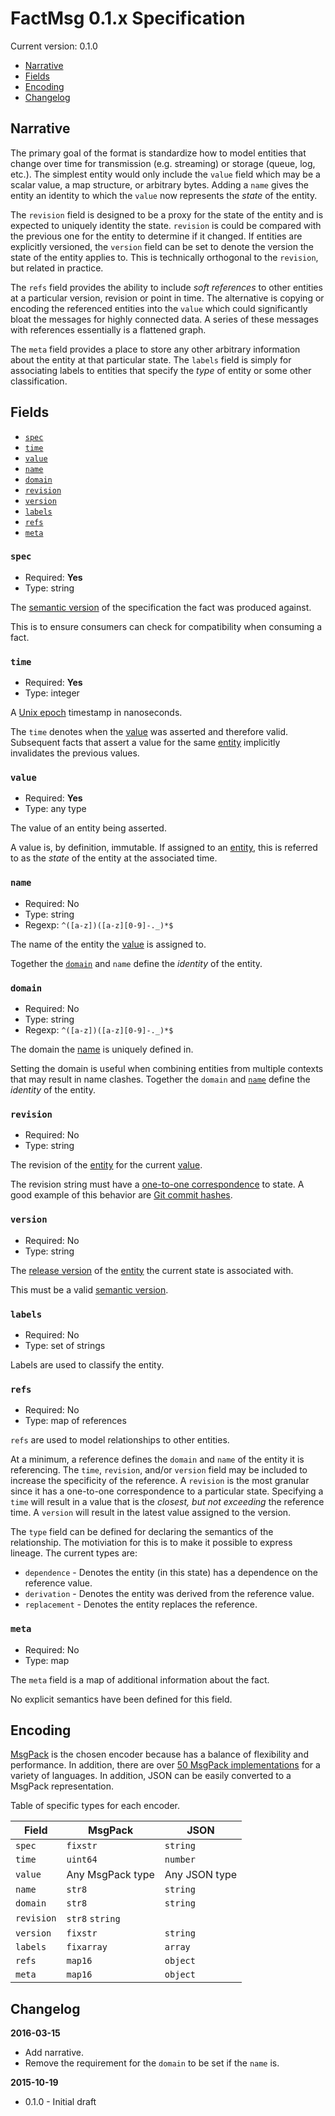 # FactMsg 0.1.x Specification

Current version: 0.1.0

- [Narrative](#narrative)
- [Fields](#fields)
- [Encoding](#encoding)
- [Changelog](#changelog)

## Narrative

The primary goal of the format is standardize how to model entities that change over time for transmission (e.g. streaming) or storage (queue, log, etc.). The simplest entity would only include the `value` field which may be a scalar value, a map structure, or arbitrary bytes. Adding a `name` gives the entity an identity to which the `value` now represents the *state* of the entity. 

The `revision` field is designed to be a proxy for the state of the entity and is expected to uniquely identity the state. `revision` is  could be compared with the previous one for the entity to determine if it changed. If entities are explicitly versioned, the `version` field can be set to denote the version the state of the entity applies to. This is technically orthogonal to the `revision`, but related in practice.

The `refs` field provides the ability to include *soft references* to other entities at a particular version, revision or point in time. The alternative is copying or encoding the referenced entities into the `value` which could significantly bloat the messages for highly connected data. A series of these messages with references essentially is a flattened graph.

The `meta` field provides a place to store any other arbitrary information about the entity at that particular state. The `labels` field is simply for associating labels to entities that specify the *type* of entity or some other classification.

## Fields

- [`spec`](#spec)
- [`time`](#time)
- [`value`](#value)
- [`name`](#name)
- [`domain`](#domain)
- [`revision`](#revision)
- [`version`](#version)
- [`labels`](#labels)
- [`refs`](#refs)
- [`meta`](#meta)

### `spec`

- Required: **Yes**
- Type: string

The [semantic version](http://semver.org) of the specification the fact was produced against.

This is to ensure consumers can check for compatibility when consuming a fact.


### `time`

- Required: **Yes**
- Type: integer

A [Unix epoch](https://en.wikipedia.org/wiki/Unix_time) timestamp in nanoseconds.

The `time` denotes when the [value](#value) was asserted and therefore valid. Subsequent facts that assert a value for the same [entity](#name) implicitly invalidates the previous values.

### `value`

- Required: **Yes**
- Type: any type

The value of an entity being asserted.

A value is, by definition, immutable. If assigned to an [entity](#name), this is referred to as the *state* of the entity at the associated time.


### `name`

- Required: No
- Type: string
- Regexp: `^([a-z])([a-z][0-9]-._)*$`

The name of the entity the [value](#value) is assigned to.

Together the [`domain`](#domain) and `name` define the *identity* of the entity.


### `domain`

- Required: No
- Type: string
- Regexp: `^([a-z])([a-z][0-9]-._)*$`

The domain the [name](#name) is uniquely defined in.

Setting the domain is useful when combining entities from multiple contexts that may result in name clashes. Together the `domain` and [`name`](#name) define the *identity* of the entity. 


### `revision`

- Required: No
- Type: string

The revision of the [entity](#name) for the current [value](#value).

The revision string must have a [one-to-one correspondence](https://en.wikipedia.org/wiki/Bijection) to state. A good example of this behavior are [Git commit hashes](https://git-scm.com/book/en/v2/Git-Internals-Git-Objects#Commit-Objects).


### `version`

- Required: No
- Type: string

The [release version](https://en.wikipedia.org/wiki/Software_release_life_cycle) of the [entity](#name) the current state is associated with.

This must be a valid [semantic version](http://semver.org).


### `labels`

- Required: No
- Type: set of strings

Labels are used to classify the entity.


### `refs`

- Required: No
- Type: map of references

`refs` are used to model relationships to other entities.

At a minimum, a reference defines the `domain` and `name` of the entity it is referencing. The `time`, `revision`, and/or `version` field may be included to increase the specificity of the reference. A `revision` is the most granular since it has a one-to-one correspondence to a particular state. Specifying a `time` will result in a value that is the *closest, but not exceeding* the reference time. A `version` will result in the latest value assigned to the version.

The `type` field can be defined for declaring the semantics of the relationship. The motiviation for this is to make it possible to express lineage. The current types are:

- `dependence` - Denotes the entity (in this state) has a dependence on the reference value.
- `derivation` - Denotes the entity was derived from the reference value.
- `replacement` - Denotes the entity replaces the reference.

### `meta`

- Required: No
- Type: map

The `meta` field is a map of additional information about the fact.

No explicit semantics have been defined for this field.


## Encoding

[MsgPack](http://msgpack.org) is the chosen encoder because has a balance of flexibility and performance. In addition, there are over [50 MsgPack implementations](http://msgpack.org/#languages) for a variety of languages. In addition, JSON can be easily converted to a MsgPack representation.

Table of specific types for each encoder.

Field | MsgPack | JSON
------|---------|-----
`spec` | `fixstr` | `string`
`time` | `uint64` | `number`
`value` | Any MsgPack type | Any JSON type
`name` | `str8` | `string`
`domain` | `str8` | `string`
`revision` | `str8` `string`
`version` | `fixstr` | `string`
`labels` | `fixarray` | `array`
`refs` | `map16` | `object`
`meta` | `map16` | `object`


## Changelog

**2016-03-15**

- Add narrative.
- Remove the requirement for the `domain` to be set if the `name` is.

**2015-10-19**

- 0.1.0 - Initial draft
